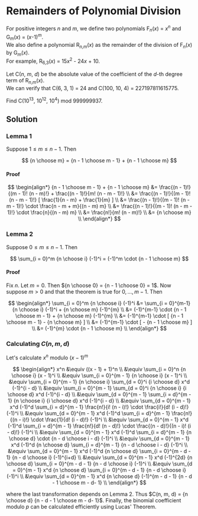 # Remainders of Polynomial Division

<p>For positive integers <var>n</var> and <var>m</var>, we define two polynomials F<sub><var>n</var></sub>(<var>x</var>) = <var>x</var><sup><var>n</var></sup> and G<sub><var>m</var></sub>(<var>x</var>) = (<var>x</var>-1)<sup><var>m</var></sup>.<br />
We also define a polynomial R<sub><var>n</var>,<var>m</var></sub>(<var>x</var>) as the remainder of the division of F<sub><var>n</var></sub>(<var>x</var>) by G<sub><var>m</var></sub>(<var>x</var>).<br />
For example, R<sub>6,3</sub>(<var>x</var>) = 15<var>x</var><sup>2</sup> - 24<var>x</var> + 10.</p>

<p>Let C(<var>n</var>, <var>m</var>, <var>d</var>) be the absolute value of the coefficient of the <var>d</var>-th degree term of R<sub><var>n</var>,<var>m</var></sub>(<var>x</var>).<br />
We can verify that C(6, 3, 1) = 24 and C(100, 10, 4) = 227197811615775.</p>

<p>Find C(10<sup>13</sup>, 10<sup>12</sup>, 10<sup>4</sup>) mod 999999937.</p>

## Solution

### Lemma 1

Suppose $1 \leq m \leq n - 1$. Then

$$
{n \choose m} = {n - 1 \choose m - 1} + {n - 1 \choose m}
$$

#### Proof

$$
\begin{align*}
{n - 1 \choose m - 1} + {n - 1 \choose m}
&= \frac{(n - 1)!}{(m - 1)! (n - m)!} + \frac{(n - 1)!}{m! (n - m - 1)!} \\
&= \frac{(n - 1)!}{(m - 1)! (n - m - 1)!} [ \frac{1}{n - m} + \frac{1}{m} ] \\
&= \frac{(n - 1)!}{(m - 1)! (n - m - 1)!} \cdot \frac{n - m + m}{(n - m) m} \\
&= \frac{(n - 1)!}{(m - 1)! (n - m - 1)!} \cdot \frac{n}{(n - m) m} \\
&= \frac{n!}{m! (n - m)!} \\
&= {n \choose m} \\
\end{align*}
$$

### Lemma 2

Suppose $0 \leq m \leq n - 1$. Then

$$
\sum_{i = 0}^m {n \choose i} (-1)^i = (-1)^m \cdot {n - 1 \choose m}
$$

#### Proof

Fix $n$. Let $m = 0$. Then ${n \choose 0} = {n - 1 \choose 0} = 1$. Now suppose $m > 0$ and that the theorem is true for $0, \dots, m - 1$. Then

$$
\begin{align*}
\sum_{i = 0}^m {n \choose i} (-1)^i
&= \sum_{i = 0}^{m-1} {n \choose i} (-1)^i + {n \choose m} (-1)^{m} \\
&= (-1)^{m-1} \cdot {n - 1 \choose m - 1} + {n \choose m} (-1)^{m} \\
&= (-1)^{m-1} \cdot [ {n - 1 \choose m - 1} - {n \choose m} ] \\
&= (-1)^{m-1} \cdot [ - {n - 1 \choose m} ] \\
&= (-1)^{m} \cdot {n - 1 \choose m} \\
\end{align*}
$$

### Calculating $C(n, m, d)$

Let's calculate $x^n$ modulo $(x-1)^m$

$$
\begin{align*}
x^n
&\equiv ((x - 1) + 1)^n \\
&\equiv \sum_{i = 0}^n {n \choose i} (x - 1)^i \\
&\equiv \sum_{i = 0}^{m - 1} {n \choose i} (x - 1)^i \\
&\equiv \sum_{i = 0}^{m - 1} {n \choose i} \sum_{d = 0}^i {i \choose d} x^d (-1)^{i - d} \\
&\equiv \sum_{i = 0}^{m - 1} \sum_{d = 0}^i {n \choose i} {i \choose d} x^d (-1)^{i - d} \\
&\equiv \sum_{d = 0}^{m - 1} \sum_{i = d}^{m - 1} {n \choose i} {i \choose d} x^d (-1)^{i - d} \\
&\equiv \sum_{d = 0}^{m - 1} x^d (-1)^d \sum_{i = d}^{m - 1} \frac{n!}{i! (n - i)!} \cdot \frac{i!}{d! (i - d)!} (-1)^i \\
&\equiv \sum_{d = 0}^{m - 1} x^d (-1)^d \sum_{i = d}^{m - 1} \frac{n!}{(n - i)!} \cdot \frac{1}{d! (i - d)!} (-1)^i \\
&\equiv \sum_{d = 0}^{m - 1} x^d (-1)^d \sum_{i = d}^{m - 1} \frac{n!}{d! (n - d)!} \cdot \frac{(n - d)!}{(n - i)! (i - d)!} (-1)^i \\
&\equiv \sum_{d = 0}^{m - 1} x^d (-1)^d \sum_{i = d}^{m - 1} {n \choose d} \cdot {n - d \choose i - d} (-1)^i \\
&\equiv \sum_{d = 0}^{m - 1} x^d (-1)^d {n \choose d} \sum_{i = d}^{m - 1} {n - d \choose i - d} (-1)^i \\
&\equiv \sum_{d = 0}^{m - 1} x^d (-1)^d {n \choose d} \sum_{i = 0}^{m - d - 1} {n - d \choose i} (-1)^{i+d} \\
&\equiv \sum_{d = 0}^{m - 1} x^d (-1)^{2d} {n \choose d} \sum_{i = 0}^{m - d - 1} {n - d \choose i} (-1)^i \\
&\equiv \sum_{d = 0}^{m - 1} x^d {n \choose d} \sum_{i = 0}^{m - d - 1} {n - d \choose i} (-1)^i \\
&\equiv \sum_{d = 0}^{m - 1} x^d {n \choose d} (-1)^{m - d - 1} {n - d - 1 \choose m - d- 1} \\
\end{align*}
$$

where the last transformation depends on Lemma 2. Thus $C(n, m, d) = {n \choose d} {n - d - 1 \choose m - d- 1}$. Finally, the binomial coefficient modulo $p$ can be calculated efficiently using Lucas' Theorem.